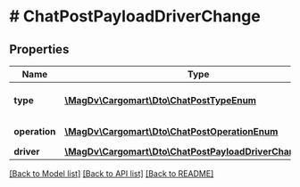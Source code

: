 # # ChatPostPayloadDriverChange

## Properties

Name | Type | Description | Notes
------------ | ------------- | ------------- | -------------
**type** | [**\MagDv\Cargomart\Dto\ChatPostTypeEnum**](ChatPostTypeEnum.md) | Тип сообщения чата |
**operation** | [**\MagDv\Cargomart\Dto\ChatPostOperationEnum**](ChatPostOperationEnum.md) | Тип операции |
**driver** | [**\MagDv\Cargomart\Dto\ChatPostPayloadDriverChangeDriver**](ChatPostPayloadDriverChangeDriver.md) |  | [optional]

[[Back to Model list]](../../README.md#models) [[Back to API list]](../../README.md#endpoints) [[Back to README]](../../README.md)
